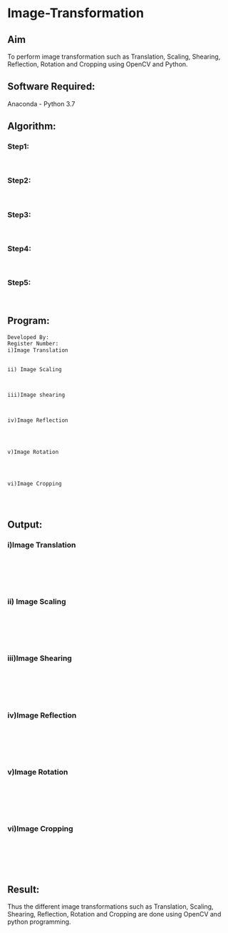 # Image-Transformation
## Aim
To perform image transformation such as Translation, Scaling, Shearing, Reflection, Rotation and Cropping using OpenCV and Python.

## Software Required:
Anaconda - Python 3.7

## Algorithm:
### Step1:
<br>

### Step2:
<br>

### Step3:
<br>

### Step4:
<br>

### Step5:
<br>

## Program:
```python
Developed By:
Register Number:
i)Image Translation


ii) Image Scaling



iii)Image shearing



iv)Image Reflection




v)Image Rotation




vi)Image Cropping





```
## Output:
### i)Image Translation
<br>
<br>
<br>
<br>

### ii) Image Scaling
<br>
<br>
<br>
<br>


### iii)Image Shearing
<br>
<br>
<br>
<br>


### iv)Image Reflection
<br>
<br>
<br>
<br>



### v)Image Rotation
<br>
<br>
<br>
<br>



### vi)Image Cropping
<br>
<br>
<br>
<br>




## Result: 

Thus the different image transformations such as Translation, Scaling, Shearing, Reflection, Rotation and Cropping are done using OpenCV and python programming.
